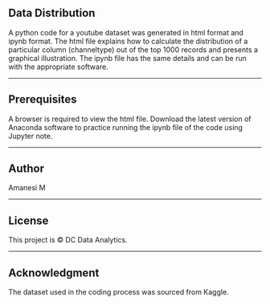 
## Data Distribution

A python code for a youtube dataset was generated in html format and ipynb format. The html file explains how to calculate the distribution of a particular column (channeltype) out of the top 1000 records and presents a graphical illustration. The ipynb file has the same details and can be run with the appropriate software.

---
## Prerequisites

A browser is required to view the html file. Download the latest version of Anaconda software to practice running the ipynb file of the code using Jupyter note.

---
## Author

Amanesi M

---
## License
This project is © DC Data Analytics.

---
## Acknowledgment
The dataset used in the coding process was sourced from Kaggle.
